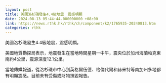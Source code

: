 ```yaml
---
layout: post
title: 美國洛杉磯發生4.4級地震　震感明顯
date: 2024-08-13 05:44:44.000000000 +08:00
link: https://news.rthk.hk/rthk/ch/component/k2/1765935-20240813.htm
categories: rthk
---
```


美國洛杉磯發生4.4級地震，震感明顯。

美國地質勘探局表示，地震發生在當地時間星期一中午，震央位於加州海蘭帕克東南約4公里，震源深度12.1公里。

當地傳媒報道，從洛杉磯市中心到英格爾伍德、格倫代爾和赫米特等南加州多地都有明顯震感。目前未有受傷或財物損毀報告。
